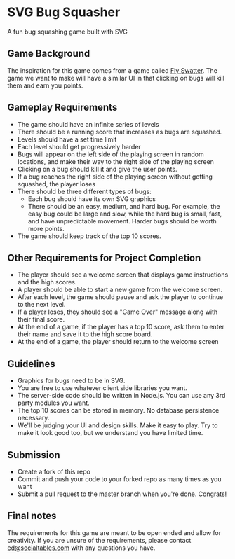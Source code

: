 SVG Bug Squasher
============

A fun bug squashing game built with SVG

## Game Background
The inspiration for this game comes from a game called [Fly Swatter](http://www.majman.net/flyswatter/). The game we want to make will have a similar UI in that clicking on bugs will kill them and earn you points.

## Gameplay Requirements
- The game should have an infinite series of levels
- There should be a running score that increases as bugs are squashed.
- Levels should have a set time limit
- Each level should get progressively harder
- Bugs will appear on the left side of the playing screen in random locations, and make their way to the right side of the playing screen
- Clicking on a bug should kill it and give the user points.
- If a bug reaches the right side of the playing screen without getting squashed, the player loses
- There should be three different types of bugs:
  - Each bug should have its own SVG graphics
  - There should be an easy, medium, and hard bug. For example, the easy bug could be large and slow, while the hard bug is small, fast, and have unpredictable movement. Harder bugs should be worth more points.
- The game should keep track of the top 10 scores.

## Other Requirements for Project Completion
- The player should see a welcome screen that displays game instructions and the high scores.
- A player should be able to start a new game from the welcome screen.
- After each level, the game should pause and ask the player to continue to the next level.
- If a player loses, they should see a "Game Over" message along with their final score.
- At the end of a game, if the player has a top 10 score, ask them to enter their name and save it to the high score board.
- At the end of a game, the player should return to the welcome screen

## Guidelines
- Graphics for bugs need to be in SVG.
- You are free to use whatever client side libraries you want.
- The server-side code should be written in Node.js. You can use any 3rd party modules you want.
- The top 10 scores can be stored in memory. No database persistence necessary.
- We'll be judging your UI and design skills. Make it easy to play. Try to make it look good too, but we understand you have limited time.

## Submission
- Create a fork of this repo
- Commit and push your code to your forked repo as many times as you want
- Submit a pull request to the master branch when you're done. Congrats!

## Final notes
The requirements for this game are meant to be open ended and allow for creativity. If you are unsure of the requirements, please contact ed@socialtables.com with any questions you have.

